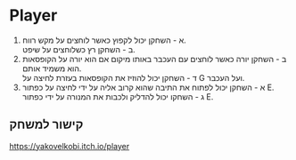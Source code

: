 # Player
1. א - השחקן יכול לקפוץ כאשר לוחצים על מקש רווח.<br>
   ב - השחקן רץ כשלוחצים על שיפט.<br>
2. ב - השחקן יורה כאשר לוחצים עם העכבר באותו מיקום אם הוא יורה על הקופסאות הוא משמיד אותם.<br>
   ד - השחקן יכול להוזיז את הקופסאות בעזרת לחיצה על G ועל העכבר.<br>
3. א - השחקן יכול לפתוח את התיבה שהוא קרוב אליה על ידי לחיצה על כפתור E. 
  <br> ג - השחקו יכול להדליק ולכבות את המנורה על ידי כפתור E.
## קישור למשחק 

https://yakovelkobi.itch.io/player
